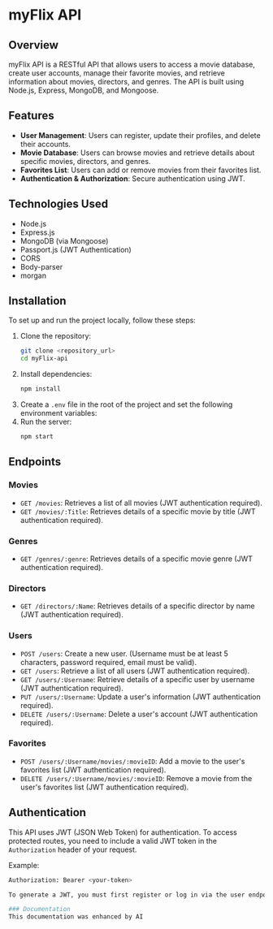 # myFlix API

## Overview
myFlix API is a RESTful API that allows users to access a movie database, create user accounts, manage their favorite movies, and retrieve information about movies, directors, and genres. The API is built using Node.js, Express, MongoDB, and Mongoose.

## Features
- **User Management**: Users can register, update their profiles, and delete their accounts.
- **Movie Database**: Users can browse movies and retrieve details about specific movies, directors, and genres.
- **Favorites List**: Users can add or remove movies from their favorites list.
- **Authentication & Authorization**: Secure authentication using JWT.

## Technologies Used

- Node.js
- Express.js
- MongoDB (via Mongoose)
- Passport.js (JWT Authentication)
- CORS
- Body-parser
- morgan

## Installation
To set up and run the project locally, follow these steps:

1. Clone the repository:
   ```sh
   git clone <repository_url>
   cd myFlix-api
2. Install dependencies:
   ```bash
   npm install
3. Create a `.env` file in the root of the project and set the following environment variables:
4. Run the server:
   ```bash
   npm start

## Endpoints

### Movies

- `GET /movies`: Retrieves a list of all movies (JWT authentication required).
- `GET /movies/:Title`: Retrieves details of a specific movie by title (JWT authentication required).

### Genres

- `GET /genres/:genre`: Retrieves details of a specific movie genre (JWT authentication required).

### Directors

- `GET /directors/:Name`: Retrieves details of a specific director by name (JWT authentication required).

### Users

- `POST /users`: Create a new user. (Username must be at least 5 characters, password required, email must be valid).
- `GET /users`: Retrieve a list of all users (JWT authentication required).
- `GET /users/:Username`: Retrieve details of a specific user by username (JWT authentication required).
- `PUT /users/:Username`: Update a user's information (JWT authentication required).
- `DELETE /users/:Username`: Delete a user's account (JWT authentication required).

### Favorites

- `POST /users/:Username/movies/:movieID`: Add a movie to the user's favorites list (JWT authentication required).
- `DELETE /users/:Username/movies/:movieID`: Remove a movie from the user's favorites list (JWT authentication required).

## Authentication

This API uses JWT (JSON Web Token) for authentication. To access protected routes, you need to include a valid JWT token in the `Authorization` header of your request.

Example:
```bash
Authorization: Bearer <your-token>

To generate a JWT, you must first register or log in via the user endpoints and retrieve your token.

### Documentation
This documentation was enhanced by AI
